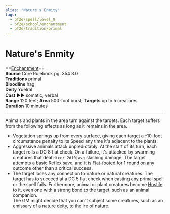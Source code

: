 ```yaml
---
alias: "Nature's Enmity"
tags:
  - pf2e/spell/level_9
  - pf2e/school/enchantment
  - pf2e/tradition/primal
---
```


# Nature's Enmity

==[Enchantment](Enchantment.md)==  
__Source__ Core Rulebook pg. 354 3.0  
**Traditions** primal  
**Bloodline** hag  
**Deity** Yuelral  
**Cast** ►► somatic, verbal  
**Range** 120 feet; **Area** 500-foot burst; **Targets** up to 5 creatures  
**Duration** 10 minutes

---

Animals and plants in the area turn against the targets. Each target suffers from the following effects as long as it remains in the area.

- Vegetation springs up from every surface, giving each target a –10-foot circumstance penalty to its Speed any time it's adjacent to the plants.
- Aggressive animals attack unpredictably. At the start of its turn, each target rolls a DC 8 flat check. On a failure, it's attacked by swarming creatures that deal `dice: 2d10|avg` slashing damage. The target attempts a basic Reflex save, and it is [Flat-footed](Flat-footed.md) for 1 round on any outcome other than a critical success.
- The target loses any connection to nature or natural creatures. The target has to succeed at a DC 5 flat check when casting any primal spell or the spell fails. Furthermore, animal or plant creatures become [Hostile](Hostile.md) to it, even one with a strong bond to the target, such as an animal companion.  
The GM might decide that you can't subject some creatures, such as an emissary of a nature deity, to the ire of nature.
